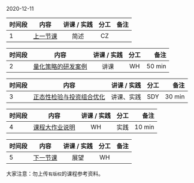 2020-12-11

| 时间段  |  内容     |  讲课 / 实践     |   分工  |   备注       |
| :---    | :----:   |   :----:    |    :----:    |       ---: |
|   1     | [上一节课](../WW12/WW12-Plan.md)   |   简述  |   CZ         |      |


| 时间段  |  内容     |  讲课 / 实践     |   分工  |   备注       |
| :---    | :----:   |   :----:    |    :----:    |       ---: |
|   2     | [量化策略的研发案例](../../../learnQuant/WW13-Quant.md)  | 讲课  |     WH        |    50 min    |


| 时间段  |  内容     |  讲课 / 实践     |   分工  |   备注       |
| :---    | :----:   |   :----:    |    :----:    |       ---: |
|   3     | [正态性检验与投资组合优化](../../../learnFBD/10-FBD.md)  |  讲课、实践   |    SDY   |    30 min    |


| 时间段  |  内容     |  讲课 / 实践     |   分工  |   备注       |
| :---    | :----:   |   :----:    |    :----:    |       ---: |
|   4     | [课程大作业说明]()  |   WH  |     实践     |    10 min    |


| 时间段  |  内容     |  讲课 / 实践     |   分工  |   备注       |
| :---    | :----:   |   :----:    |    :----:    |       ---: |
|   5     | [下一节课](../WW14/WW14-Plan.md)   |   展望  |   WH    |      |


大家注意：勿上传``有版权``的课程参考资料。
